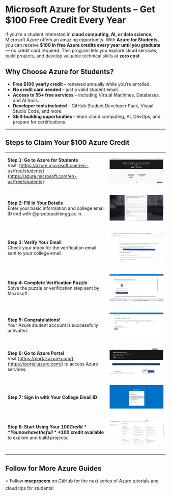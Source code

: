 # Microsoft Azure for Students – Get $100 Free Credit Every Year

If you’re a student interested in **cloud computing, AI, or data science**, Microsoft Azure offers an amazing opportunity. With **Azure for Students**, you can receive **$100 in free Azure credits every year until you graduate** — no credit card required. This program lets you explore cloud services, build projects, and develop valuable technical skills at **zero cost**.

## Why Choose Azure for Students?

- **Free $100 yearly credit** – renewed annually while you’re enrolled.  
- **No credit card needed** – just a valid student email.  
- **Access to 55+ free services** – including Virtual Machines, Databases, and AI tools.  
- **Developer tools included** – GitHub Student Developer Pack, Visual Studio Code, and more.  
- **Skill-building opportunities** – learn cloud computing, AI, DevOps, and prepare for certifications.  

---

## Steps to Claim Your $100 Azure Credit

<table>
<tr>
<td>

**Step 1: Go to Azure for Students**  
Visit: [https://azure.microsoft.com/en-us/free/students](https://azure.microsoft.com/en-us/free/students)

</td>
<td>

![Step 1](./Media/1.png)

</td>
</tr>

<tr>
<td>

**Step 2: Fill in Your Details**  
Enter your basic information and college email ID end with @prpotepatilengg.ac.in.

</td>
<td>

![Step 2](./Media/2.png)

</td>
</tr>

<tr>
<td>

**Step 3: Verify Your Email**  
Check your inbox for the verification email sent to your college email.

</td>
<td>

![Step 3](./Media/4.png)

</td>
</tr>

<tr>
<td>

**Step 4: Complete Verification Puzzle**  
Solve the puzzle or verification step sent by Microsoft.

</td>
<td>

![Step 4](./Media/3.png)

</td>
</tr>

<tr>
<td>

**Step 5: Congratulations!**  
Your Azure student account is successfully activated.

</td>
<td>

![Step 5](./Media/5.png)

</td>
</tr>

<tr>
<td>

**Step 6: Go to Azure Portal**  
Visit [https://portal.azure.com/](https://portal.azure.com/) to access Azure services.

</td>
<td>

![Step 6](./Media/6.png)

</td>
</tr>

<tr>
<td>

**Step 7: Sign in with Your College Email ID**  

</td>
<td>

![Step 7](./Media/7.png)

</td>
</tr>

<tr>
<td>

**Step 8: Start Using Your $100 Credit**  
You now have the full **$100 credit available** to explore and build projects.

</td>
<td>



![Step 8](./Media/8.png)

</td>
</tr>
</table>

---

## Follow for More Azure Guides

⭐ Follow [**mscprpcem**](https://github.com/mscprpcem) on GitHub for the next series of Azure tutorials and cloud tips for students!

